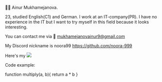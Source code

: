 👱‍♀️ Ainur Mukhamejanova. 

23, studied English(C1) and German. I work at an IT-company(PR). I have no experience in the IT but I want to try myself in this field because it looks interesting.

You can contact me via 📧 mukhamejanovainur9@gmail.com

My Discord nickname is noora99 https://github.com/noora-999

Here's my [<img src="https://img.shields.io/badge/LinkedIn-0077B5?style=for-the-badge&logo=linkedin&logoColor=white"/>](https://www.linkedin.com/in/ainur-mukhamejanova-88272b244)

Code example:

function multiply(a, b){
  return a * b
}
